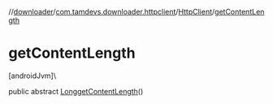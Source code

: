 //[downloader](../../../index.md)/[com.tamdevs.downloader.httpclient](../index.md)/[HttpClient](index.md)/[getContentLength](get-content-length.md)

# getContentLength

[androidJvm]\

public abstract [Long](https://developer.android.com/reference/kotlin/java/lang/Long.html)[getContentLength](get-content-length.md)()
